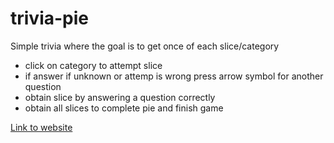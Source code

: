 # trivia-pie

Simple trivia where the goal is to get once of each slice/category
- click on category to attempt slice
- if answer if unknown or attemp is wrong press arrow symbol for another question
- obtain slice by answering a question correctly
- obtain all slices to complete pie and finish game


[Link to website](https://trivia-pie.onrender.com/game)
